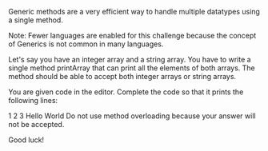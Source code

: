 Generic methods are a very efficient way to handle multiple datatypes using a single method.

Note: Fewer languages are enabled for this challenge because the concept of Generics is not common in many languages.

Let's say you have an integer array and a string array. You have to write a single method printArray that can print all the elements of both arrays. The method should be able to accept both integer arrays or string arrays.

You are given code in the editor. Complete the code so that it prints the following lines:

1
2
3
Hello
World
Do not use method overloading because your answer will not be accepted.

Good luck!